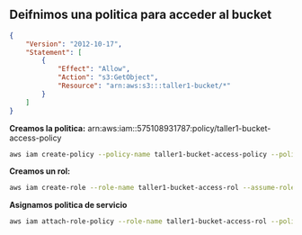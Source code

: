 ## Deifnimos una politica para acceder al bucket
```json
{
    "Version": "2012-10-17",
    "Statement": [
        {
            "Effect": "Allow",
            "Action": "s3:GetObject",
            "Resource": "arn:aws:s3:::taller1-bucket/*"
        }
    ]
}
```
**Creamos la politica:** arn:aws:iam::575108931787:policy/taller1-bucket-access-policy
```bash
aws iam create-policy --policy-name taller1-bucket-access-policy --policy-document file://taller1-bucket-access-policy.json

```
**Creamos un rol:**
```bash
aws iam create-role --role-name taller1-bucket-access-rol --assume-role-policy-document file://trust-policy.json
```
**Asignamos politica de servicio**
```bash
aws iam attach-role-policy --role-name taller1-bucket-access-rol --policy-arn arn:aws:iam::575108931787:policy/taller1-bucket-access-policy
```